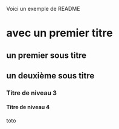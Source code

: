 Voici un exemple de README

# avec un premier titre

## un premier sous titre

## un deuxième sous titre

### Titre de niveau 3

#### Titre de niveau 4

toto
